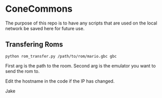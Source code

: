 # ConeCommons

The purpose of this repo is to have any scripts that are used on the local network be saved here for future use.

## Transfering Roms

```
python rom_transfer.py /path/to/rom/mario.gbc gbc
```

First arg is the path to the room.
Second arg is the emulator you want to send the rom to.

Edit the hostname in the code if the IP has changed.

Jake
